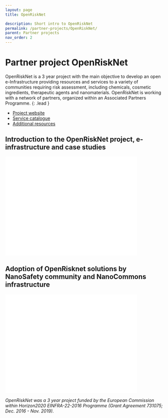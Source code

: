 ```yaml
---
layout: page
title: OpenRiskNet

description: Short intro to OpenRiskNet
permalink: /partner-projects/OpenRiskNet/
parent: Partner projects
nav_order: 2
---
```

#  Partner project OpenRiskNet

OpenRiskNet is a 3 year project with the main objective to develop an open e-Infrastructure providing resources and services to a variety of communities requiring risk assessment, including chemicals, cosmetic ingredients, therapeutic agents and nanomaterials. OpenRiskNet is working with a network of partners, organized within an Associated Partners Programme.
{: .lead }


- [Project website](https://openrisknet.org)
- [Service catalogue](https://openrisknet.org/e-infrastructure/services/)
- [Additional resources](https://openrisknet.org/library/)

## Introduction to the OpenRiskNet project, e-infrastructure and case studies

<iframe width="420" height="315" src="//www.youtube.com/embed/weOt85A_FuM" frameborder="0" allowfullscreen="allowfullscreen">&nbsp;</iframe>

## Adoption of OpenRisknet solutions by NanoSafety community and NanoCommons infrastructure

<embed src="../../presentations/The_NanoCommons_knowledge_infrastructure-OpenRiskNet.pdf" width="420" height="315"
 type="application/pdf">

_OpenRiskNet was a 3 year project funded by the European Commission within Horizon2020 EINFRA-22-2016 Programme (Grant Agreement 731075; Dec. 2016 - Nov. 2019)._
